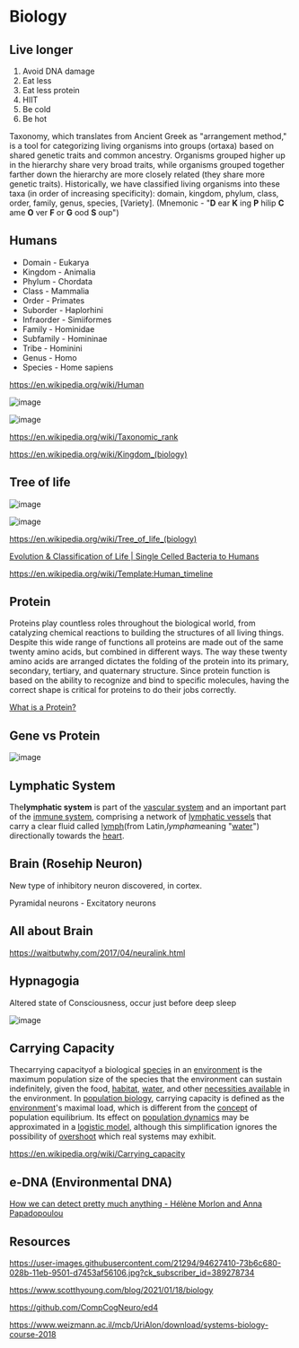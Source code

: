 # Biology

## Live longer

1. Avoid DNA damage
2. Eat less
3. Eat less protein
4. HIIT
5. Be cold
6. Be hot

Taxonomy, which translates from Ancient Greek as "arrangement method," is a tool for categorizing living organisms into groups (ortaxa) based on shared genetic traits and common ancestry. Organisms grouped higher up in the hierarchy share very broad traits, while organisms grouped together farther down the hierarchy are more closely related (they share more genetic traits). Historically, we have classified living organisms into these taxa (in order of increasing specificity): domain, kingdom, phylum, class, order, family, genus, species, [Variety]. (Mnemonic - "**D** ear **K** ing **P** hilip **C** ame **O** ver **F** or **G** ood **S** oup")

## Humans

- Domain - Eukarya
- Kingdom - Animalia
- Phylum - Chordata
- Class - Mammalia
- Order - Primates
- Suborder - Haplorhini
- Infraorder - Simiiformes
- Family - Hominidae
- Subfamily - Homininae
- Tribe - Hominini
- Genus - Homo
- Species - Home sapiens

<https://en.wikipedia.org/wiki/Human>

![image](../../media/Biology-image1.jpg)

![image](../../media/Biology-image2.jpg)

<https://en.wikipedia.org/wiki/Taxonomic_rank>

<https://en.wikipedia.org/wiki/Kingdom_(biology)>

## Tree of life

![image](../../media/Biology-image3.jpg)

![image](../../media/Biology-image4.jpg)

<https://en.wikipedia.org/wiki/Tree_of_life_(biology)>

[Evolution & Classification of Life | Single Celled Bacteria to Humans](https://www.youtube.com/watch?v=HpXaiG8L28s)

<https://en.wikipedia.org/wiki/Template:Human_timeline>

## Protein

Proteins play countless roles throughout the biological world, from catalyzing chemical reactions to building the structures of all living things. Despite this wide range of functions all proteins are made out of the same twenty amino acids, but combined in different ways. The way these twenty amino acids are arranged dictates the folding of the protein into its primary, secondary, tertiary, and quaternary structure. Since protein function is based on the ability to recognize and bind to specific molecules, having the correct shape is critical for proteins to do their jobs correctly.

[What is a Protein?](https://www.youtube.com/watch?v=wvTv8TqWC48)

## Gene vs Protein

![image](../../media/Biology-image5.jpg)

## Lymphatic System

The**lymphatic system** is part of the [vascular system](https://en.wikipedia.org/wiki/Vascular_system) and an important part of the [immune system](https://en.wikipedia.org/wiki/Immune_system), comprising a network of [lymphatic vessels](https://en.wikipedia.org/wiki/Lymphatic_vessel) that carry a clear fluid called [lymph](https://en.wikipedia.org/wiki/Lymph)(from Latin,*lympha*meaning "[water](https://en.wikipedia.org/wiki/Water)") directionally towards the [heart](https://en.wikipedia.org/wiki/Heart).

## Brain (Rosehip Neuron)

New type of inhibitory neuron discovered, in cortex.

Pyramidal neurons - Excitatory neurons

## All about Brain

<https://waitbutwhy.com/2017/04/neuralink.html>

## Hypnagogia

Altered state of Consciousness, occur just before deep sleep

![image](../../media/Biology-image6.jpg)

## Carrying Capacity

Thecarrying capacityof a biological [species](https://en.wikipedia.org/wiki/Species) in an [environment](https://en.wikipedia.org/wiki/Natural_environment) is the maximum population size of the species that the environment can sustain indefinitely, given the food, [habitat](https://en.wikipedia.org/wiki/Habitat), [water](https://en.wikipedia.org/wiki/Drinking_water), and other [necessities available](https://en.wikipedia.org/wiki/Resource) in the environment. In [population biology](https://en.wikipedia.org/wiki/Population_biology), carrying capacity is defined as the [environment](https://en.wikipedia.org/wiki/Environment_(biophysical))'s maximal load, which is different from the [concept](https://en.wikipedia.org/wiki/Concept) of population equilibrium. Its effect on [population dynamics](https://en.wikipedia.org/wiki/Population_dynamics) may be approximated in a [logistic model](https://en.wikipedia.org/wiki/Logistic_function), although this simplification ignores the possibility of [overshoot](https://en.wikipedia.org/wiki/Overshoot_(population)) which real systems may exhibit.

<https://en.wikipedia.org/wiki/Carrying_capacity>

## e-DNA (Environmental DNA)

[How we can detect pretty much anything - Hélène Morlon and Anna Papadopoulou](https://www.youtube.com/watch?v=bdwU_ZPk1cY&ab_channel=TED-Ed)

## Resources

<https://user-images.githubusercontent.com/21294/94627410-73b6c680-028b-11eb-9501-d7453af56106.jpg?ck_subscriber_id=389278734>

<https://www.scotthyoung.com/blog/2021/01/18/biology>

<https://github.com/CompCogNeuro/ed4>

<https://www.weizmann.ac.il/mcb/UriAlon/download/systems-biology-course-2018>
